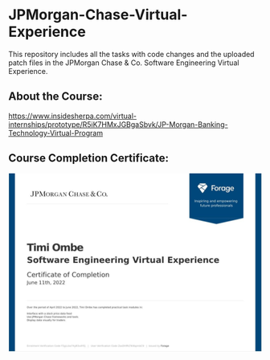 # JPMorgan-Chase-Virtual-Experience

This repository includes all the tasks with code changes and the uploaded patch files in the JPMorgan Chase &amp; Co. Software Engineering Virtual Experience.

## About the Course:

https://www.insidesherpa.com/virtual-internships/prototype/R5iK7HMxJGBgaSbvk/JP-Morgan-Banking-Technology-Virtual-Program

## Course Completion Certificate:

![](https://github.com/SpaceTimmi/JPMorgan-Chase-Virtual-Experience---Timi-Ombe/blob/main/jpmc-cert.JPG)
